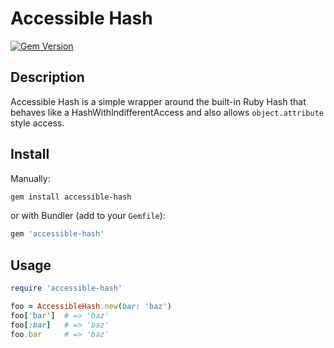# Accessible Hash

[![Gem Version](https://badge.fury.io/rb/token.svg)](http://rubygems.org/gems/accessible-hash)

## Description

Accessible Hash is a simple wrapper around the built-in Ruby Hash that behaves
like a HashWithIndifferentAccess and also allows `object.attribute` style
access.

## Install

Manually:

```bash
gem install accessible-hash
```

or with Bundler (add to your `Gemfile`):

```ruby
gem 'accessible-hash'
```

## Usage

```ruby
require 'accessible-hash'

foo = AccessibleHash.new(bar: 'baz')
foo['bar']  # => 'baz'
foo[:bar]   # => 'baz'
foo.bar     # => 'baz'
```
